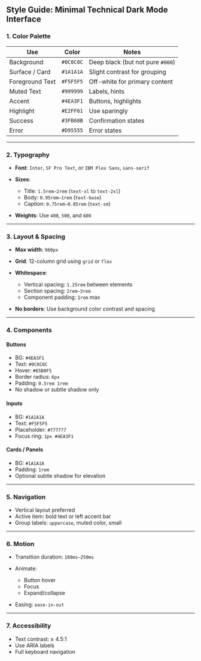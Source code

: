 ## Style Guide: Minimal Technical Dark Mode Interface

### 1. Color Palette

| Use             | Color     | Notes                            |
| --------------- | --------- | -------------------------------- |
| Background      | `#0C0C0C` | Deep black (but not pure `#000`) |
| Surface / Card  | `#1A1A1A` | Slight contrast for grouping     |
| Foreground Text | `#F5F5F5` | Off-white for primary content    |
| Muted Text      | `#999999` | Labels, hints                    |
| Accent          | `#4EA3F1` | Buttons, highlights              |
| Highlight       | `#E2FF61` | Use sparingly                    |
| Success         | `#3FB68B` | Confirmation states              |
| Error           | `#D95555` | Error states                     |

---

### 2. Typography

- **Font**: `Inter`, `SF Pro Text`, or `IBM Plex Sans`, `sans-serif`
- **Sizes**:

  - Title: `1.5rem–2rem` (`text-xl` to `text-2xl`)
  - Body: `0.95rem–1rem` (`text-base`)
  - Caption: `0.75rem–0.85rem` (`text-sm`)

- **Weights**: Use `400`, `500`, and `600`

---

### 3. Layout & Spacing

- **Max width**: `960px`
- **Grid**: 12-column grid using `grid` or `flex`
- **Whitespace**:

  - Vertical spacing: `1.25rem` between elements
  - Section spacing: `2rem–3rem`
  - Component padding: `1rem` max

- **No borders**: Use background color contrast and spacing

---

### 4. Components

#### Buttons

- BG: `#4EA3F1`
- Text: `#0C0C0C`
- Hover: `#65B0F5`
- Border radius: `6px`
- Padding: `0.5rem 1rem`
- No shadow or subtle shadow only

#### Inputs

- BG: `#1A1A1A`
- Text: `#F5F5F5`
- Placeholder: `#777777`
- Focus ring: `1px #4EA3F1`

#### Cards / Panels

- BG: `#1A1A1A`
- Padding: `1rem`
- Optional subtle shadow for elevation

---

### 5. Navigation

- Vertical layout preferred
- Active item: bold text or left accent bar
- Group labels: `uppercase`, muted color, small

---

### 6. Motion

- Transition duration: `100ms–250ms`
- Animate:

  - Button hover
  - Focus
  - Expand/collapse

- Easing: `ease-in-out`

---

### 7. Accessibility

- Text contrast: ≥ 4.5:1
- Use ARIA labels
- Full keyboard navigation
